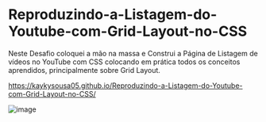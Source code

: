 # Reproduzindo-a-Listagem-do-Youtube-com-Grid-Layout-no-CSS
Neste Desafio coloquei a mão na massa e Construi a Página de Listagem de vídeos no YouTube com CSS colocando em prática todos os conceitos aprendidos, principalmente sobre Grid Layout.

https://kaykysousa05.github.io/Reproduzindo-a-Listagem-do-Youtube-com-Grid-Layout-no-CSS/

![image](https://github.com/user-attachments/assets/12d09bf7-1b61-4b9f-8f65-83bb17e8f204)
